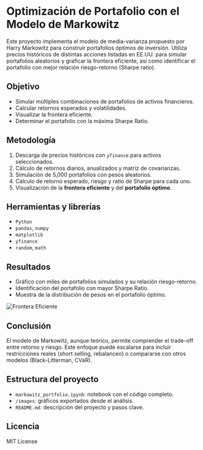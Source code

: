 # Optimización de Portafolio con el Modelo de Markowitz

Este proyecto implementa el modelo de media-varianza propuesto por Harry Markowitz para construir portafolios óptimos de inversión. Utiliza precios históricos de distintas acciones listadas en EE.UU. para simular portafolios aleatorios y graficar la frontera eficiente, así como identificar el portafolio con mejor relación riesgo-retorno (Sharpe ratio).

## Objetivo

- Simular múltiples combinaciones de portafolios de activos financieros.
- Calcular retornos esperados y volatilidades.
- Visualizar la frontera eficiente.
- Determinar el portafolio con la máxima Sharpe Ratio.

## Metodología

1. Descarga de precios históricos con `yfinance` para activos seleccionados.
2. Cálculo de retornos diarios, anualizados y matriz de covarianzas.
3. Simulación de 5,000 portafolios con pesos aleatorios.
4. Cálculo de retorno esperado, riesgo y ratio de Sharpe para cada uno.
5. Visualización de la **frontera eficiente** y del **portafolio óptimo**.

## Herramientas y librerías

- `Python`
- `pandas`, `numpy`
- `matplotlib`
- `yfinance`
- `random`, `math`

## Resultados

- Gráfico con miles de portafolios simulados y su relación riesgo-retorno.
- Identificación del portafolio con mayor Sharpe Ratio.
- Muestra de la distribución de pesos en el portafolio óptimo.

![Frontera Eficiente](frontier-efficient.png)

## Conclusión

El modelo de Markowitz, aunque teórico, permite comprender el trade-off entre retorno y riesgo. Este enfoque puede escalarse para incluir restricciones reales (short selling, rebalanceo) o compararse con otros modelos (Black-Litterman, CVaR).

## Estructura del proyecto

- `markowitz_portfolio.ipynb`: notebook con el código completo.
- `/images`: gráficos exportados desde el análisis.
- `README.md`: descripción del proyecto y pasos clave.

## Licencia

MIT License
